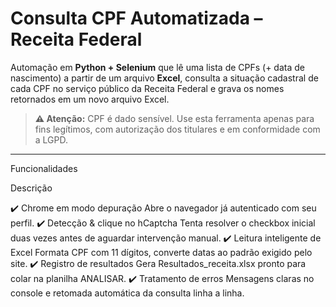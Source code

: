 # Consulta CPF Automatizada – Receita Federal  
Automação em **Python + Selenium** que lê uma lista de CPFs (+ data de nascimento) a partir de um arquivo **Excel**, consulta a situação cadastral de cada CPF no serviço público da Receita Federal e grava os nomes retornados em um novo arquivo Excel.

> **⚠️ Atenção:** CPF é dado sensível. Use esta ferramenta apenas para fins legítimos, com autorização dos titulares e em conformidade com a LGPD.

---

Funcionalidades

Descrição

✔️ Chrome em modo depuração	Abre o navegador já autenticado com seu perfil.
✔️ Detecção & clique no hCaptcha	Tenta resolver o checkbox inicial duas vezes antes de aguardar intervenção manual.
✔️ Leitura inteligente de Excel	Formata CPF com 11 dígitos, converte datas ao padrão exigido pelo site.
✔️ Registro de resultados	Gera Resultados_receita.xlsx pronto para colar na planilha ANALISAR.
✔️ Tratamento de erros	Mensagens claras no console e retomada automática da consulta linha a linha.
